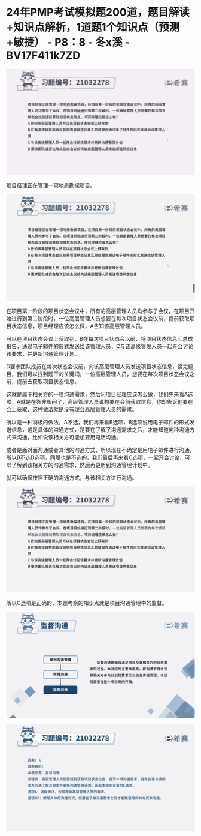 # 24年PMP考试模拟题200道，题目解读+知识点解析，1道题1个知识点（预测+敏捷） - P8：8 - 冬x溪 - BV17F411k7ZD

![](img/a8476514a4eae84b942df07a4afa79dc_0.png)

项目经理正在管理一项地质勘探项目。

![](img/a8476514a4eae84b942df07a4afa79dc_2.png)

在项目第一阶段的项目状态会议中，所有的高层管理人员均参与了会议，在项目开始进行到第二阶段时，一位高层管理人员想要在每次项目状态会议前，提前获取项目状态信息，项目经理应该怎么做，A告知该高层管理人员。

可以在项目状态会议上获取到，B在每次项目状态会以前，将项目状态信息汇总成报告，通过电子邮件的形式发送给该管理人员，C与该高级管理人员一起开会讨论该要求，并更新沟通管理计划。

D要求团队成员在每次状态会议前，向该高层管理人员发送项目状态信息，读完题目，我们可以找到题干的关键词，一位高层管理人员，想要在每次项目状态会议之前，提前去获取项目状态信息。

这就是属于相关方的一项沟通需求，然后问项目经理应该怎么做，我们先来看A选项，A就是在答非所问了，高层管理人员说想要在会前获取信息，你却告诉他要在会上获取，这种做法就是没有理会高层管理人员的需求。

所以是一种消极的做法，A不选，我们再来看B选项，B选项说用电子邮件的形式发送信息，这是具体的沟通方式，是要在了解了沟通需求之后，才能知道何种沟通方式来沟通，比如说该相关方可能想要用电话沟通。

或者是面对面沟通或者其他的沟通方式，所以现在不确定是用电子邮件进行沟通，所以B不选D选项，同理也是不选的，我们最后再来看C选项，一起开会讨论，可以了解到该相关方的沟通需求，然后再更新到沟通管理计划中。

就可以确保按照正确的沟通方式，与该相关方进行沟通。

![](img/a8476514a4eae84b942df07a4afa79dc_4.png)

所以C选项是正确的，本题考察的知识点就是项目沟通管理中的监督。

![](img/a8476514a4eae84b942df07a4afa79dc_6.png)

![](img/a8476514a4eae84b942df07a4afa79dc_7.png)